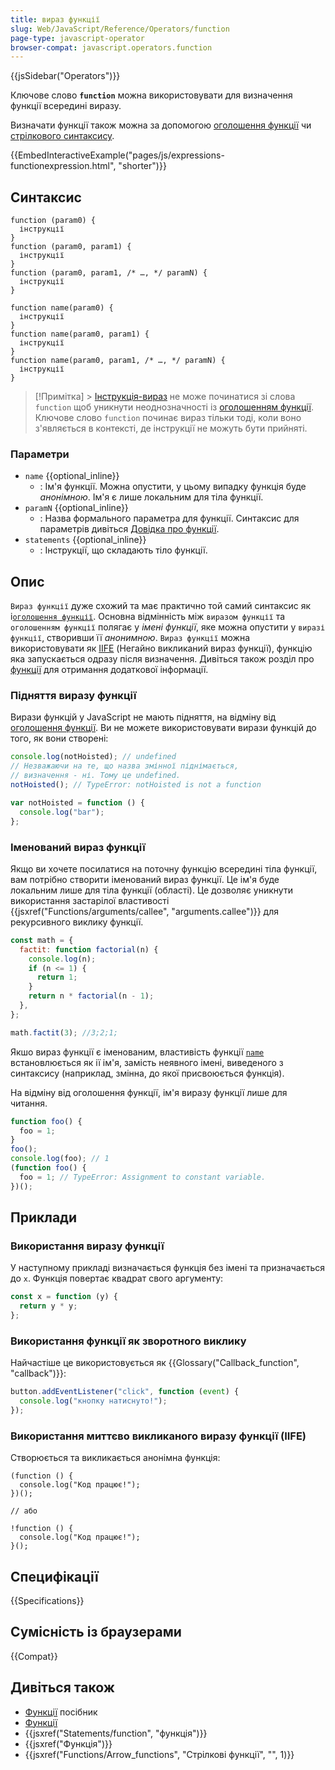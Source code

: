 ```yaml
---
title: вираз функції
slug: Web/JavaScript/Reference/Operators/function
page-type: javascript-operator
browser-compat: javascript.operators.function
---
```


{{jsSidebar("Operators")}}

Ключове слово **`function`** можна використовувати для визначення функції всередині виразу.

Визначати функції також можна за допомогою [оголошення функції](/uk/docs/Web/JavaScript/Reference/Statements/function) чи [стрілкового синтаксису](/uk/docs/Web/JavaScript/Reference/Functions/Arrow_functions).

{{EmbedInteractiveExample("pages/js/expressions-functionexpression.html", "shorter")}}

## Синтаксис

```js-nolint
function (param0) {
  інструкції
}
function (param0, param1) {
  інструкції
}
function (param0, param1, /* …, */ paramN) {
  інструкції
}

function name(param0) {
  інструкції
}
function name(param0, param1) {
  інструкції
}
function name(param0, param1, /* …, */ paramN) {
  інструкції
}
```

> [!Примітка] > [Інструкція-вираз](/uk/docs/Web/JavaScript/Reference/Statements/Expression_statement) не може починатися зі слова `function` щоб уникнути неоднозначності із [оголошенням функції](/uk/docs/Web/JavaScript/Reference/Statements/function). Ключове слово `function` починає вираз тільки тоді, коли воно з'являється в контексті, де інструкції не можуть бути прийняті.

### Параметри

- `name` {{optional_inline}}
  - : Ім'я функції. Можна опустити, у цьому випадку функція буде _анонімною_. Ім'я є лише локальним для тіла функції.
- `paramN` {{optional_inline}}
  - : Назва формального параметра для функції. Синтаксис для параметрів дивіться [Довідка про функції](/uk/docs/Web/JavaScript/Guide/Functions#function_parameters).
- `statements` {{optional_inline}}
  - : Інструкції, що складають тіло функції.

## Опис

`Вираз функції` дуже схожий та має практично той самий синтаксис як і[`оголошення функції`](/uk/docs/Web/JavaScript/Reference/Statements/function). Основна відмінність між `виразом функції` та `оголошенням функції` полягає у _імені функції_, яке можна опустити у `виразі функції`, створивши її _анонимною_. `Вираз функції` можна використовувати як [IIFE](/uk/docs/Glossary/IIFE) (Негайно викликаний вираз функції), функцію яка запускається одразу після визначення. Дивіться також розділ про [функції](/uk/docs/Web/JavaScript/Reference/Functions) для отримання додаткової інформації.

### Підняття виразу функції

Вирази функцій у JavaScript не мають підняття, на відміну від [оголошення функції](/uk/docs/Web/JavaScript/Reference/Statements/function#hoisting). Ви не можете використовувати вирази функцій до того, як вони створені:

```js
console.log(notHoisted); // undefined
// Незважаючи на те, що назва змінної піднімається,
// визначення - ні. Тому це undefined.
notHoisted(); // TypeError: notHoisted is not a function

var notHoisted = function () {
  console.log("bar");
};
```

### Іменований вираз функції

Якщо ви хочете посилатися на поточну функцію всередині тіла функції, вам потрібно створити іменований вираз функції. Це ім'я буде локальним лише для тіла функції (області). Це дозволяє уникнути використання застарілої властивості {{jsxref("Functions/arguments/callee", "arguments.callee")}} для рекурсивного виклику функції.

```js
const math = {
  factit: function factorial(n) {
    console.log(n);
    if (n <= 1) {
      return 1;
    }
    return n * factorial(n - 1);
  },
};

math.factit(3); //3;2;1;
```

Якшо вираз функції є іменованим, властивість функції [`name`](/uk/docs/Web/JavaScript/Reference/Global_Objects/Function/name) встановлюється як ії ім'я, замість неявного імені, виведеного з синтаксису (наприклад, змінна, до якої присвоюється функція).

На відміну від оголошення функції, ім'я виразу функції лише для читання.

```js
function foo() {
  foo = 1;
}
foo();
console.log(foo); // 1
(function foo() {
  foo = 1; // TypeError: Assignment to constant variable.
})();
```

## Приклади

### Використання виразу функції

У наступному прикладі визначається функція без імені та призначається до `x`. Функція повертає квадрат свого аргументу:

```js
const x = function (y) {
  return y * y;
};
```

### Використання функції як зворотного виклику

Найчастіше це використовується як {{Glossary("Callback_function", "callback")}}:

```js
button.addEventListener("click", function (event) {
  console.log("кнопку натиснуто!");
});
```

### Використання миттєво викликаного виразу функції (IIFE)

Створюється та викликається анонімна функція:

```js-nolint
(function () {
  console.log("Код працює!");
})();

// або

!function () {
  console.log("Код працює!");
}();
```

## Специфікації

{{Specifications}}

## Сумісність із браузерами

{{Compat}}

## Дивіться також

- [Функції](/uk/docs/Web/JavaScript/Guide/Functions) посібник
- [Функції](/uk/docs/Web/JavaScript/Reference/Functions)
- {{jsxref("Statements/function", "функція")}}
- {{jsxref("Функція")}}
- {{jsxref("Functions/Arrow_functions", "Стрілкові функції", "", 1)}}
